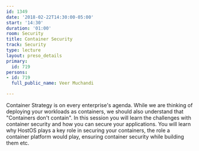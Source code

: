 ```yaml
---
id: 1349
date: '2018-02-22T14:30:00-05:00'
start: '14:30'
duration: '01:00'
room: Security
title: Container Security
track: Security
type: lecture
layout: preso_details
primary:
  id: 719
persons:
- id: 719
  full_public_name: Veer Muchandi

---
```

Container Strategy is on every enterprise's agenda. While we are thinking of deploying your workloads as containers, we should also understand that "Containers don't contain". 
In this session you will learn the challenges with container security and how you can secure your applications. You will learn why HostOS plays a key role in securing your containers, the role a container platform would play, ensuring container security while building them etc.
